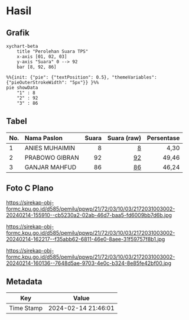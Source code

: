 # Hasil

## Grafik

```mermaid
xychart-beta
    title "Perolehan Suara TPS"
    x-axis [01, 02, 03]
    y-axis "Suara" 0 --> 92
    bar [8, 92, 86]
```

```mermaid
%%{init: {"pie": {"textPosition": 0.5}, "themeVariables": {"pieOuterStrokeWidth": "5px"}} }%%
pie showData
    "1" : 8
    "2" : 92
    "3" : 86
```

## Tabel

| No. | Nama Paslon    | Suara | Suara (raw) | Persentase |
|:--- |:-------------- | -----:| -----------:| ----------:|
| 1   | ANIES MUHAIMIN | 8     | [8][p-1]    | 4,30       |
| 2   | PRABOWO GIBRAN | 92    | [92][p-2]   | 49,46      |
| 3   | GANJAR MAHFUD  | 86    | [86][p-3]   | 46,24      |


[p-1]: https://github.com/gigit-pemilu/pemilu-2024-21-kepulauan-riau/blob/main/pilpres/hitung-suara/sub/21-kepulauan-riau/sub/72-kota-tanjung-pinang/sub/03-tanjung-pinang-kota/sub/1003-senggarang/sub/002-tps/sub/paslon-1.txt
[p-2]: https://github.com/gigit-pemilu/pemilu-2024-21-kepulauan-riau/blob/main/pilpres/hitung-suara/sub/21-kepulauan-riau/sub/72-kota-tanjung-pinang/sub/03-tanjung-pinang-kota/sub/1003-senggarang/sub/002-tps/sub/paslon-2.txt
[p-3]: https://github.com/gigit-pemilu/pemilu-2024-21-kepulauan-riau/blob/main/pilpres/hitung-suara/sub/21-kepulauan-riau/sub/72-kota-tanjung-pinang/sub/03-tanjung-pinang-kota/sub/1003-senggarang/sub/002-tps/sub/paslon-3.txt

## Foto C Plano

https://sirekap-obj-formc.kpu.go.id/d585/pemilu/ppwp/21/72/03/10/03/2172031003002-20240214-155910--cb5230a2-02ab-46d7-baa5-fd6009bb7d6b.jpg

https://sirekap-obj-formc.kpu.go.id/d585/pemilu/ppwp/21/72/03/10/03/2172031003002-20240214-162217--f35abb62-6811-46e0-8aee-31f59757f8b1.jpg

https://sirekap-obj-formc.kpu.go.id/d585/pemilu/ppwp/21/72/03/10/03/2172031003002-20240214-160136--7648d5ae-9703-4e0c-b324-8e85fe42bf00.jpg


## Metadata

| Key        | Value               |
| ---------- | ------------------- |
| Time Stamp | 2024-02-14 21:46:01 |



